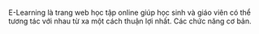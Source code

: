 E-Learning là trang web học tập online giúp học sinh và giáo viên có thể tương tác với nhau từ xa một cách thuận lợi nhất.
Các chức năng cơ bản.
